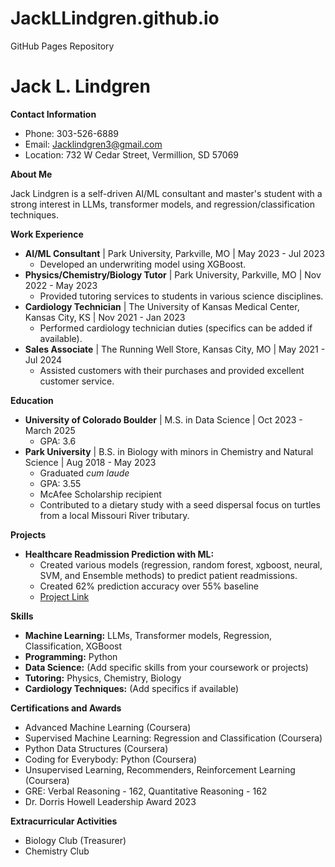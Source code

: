 # JackLLindgren.github.io
GitHub Pages Repository

# Jack L. Lindgren

**Contact Information**

* Phone: 303-526-6889
* Email: Jacklindgren3@gmail.com
* Location: 732 W Cedar Street, Vermillion, SD 57069

**About Me**

Jack Lindgren is a self-driven AI/ML consultant and master's student with a strong interest in LLMs, transformer models, and regression/classification techniques.

**Work Experience**

* **AI/ML Consultant** | Park University, Parkville, MO | May 2023 - Jul 2023
    * Developed an underwriting model using XGBoost. 
* **Physics/Chemistry/Biology Tutor** | Park University, Parkville, MO | Nov 2022 - May 2023
    * Provided tutoring services to students in various science disciplines.
* **Cardiology Technician** | The University of Kansas Medical Center, Kansas City, KS | Nov 2021 - Jan 2023
    * Performed cardiology technician duties (specifics can be added if available).
* **Sales Associate** | The Running Well Store, Kansas City, MO | May 2021 - Jul 2024
    * Assisted customers with their purchases and provided excellent customer service.

**Education**

* **University of Colorado Boulder** | M.S. in Data Science | Oct 2023 - March 2025
    * GPA: 3.6
* **Park University** | B.S. in Biology with minors in Chemistry and Natural Science | Aug 2018 - May 2023
    * Graduated *cum laude*
    * GPA: 3.55
    * McAfee Scholarship recipient
    * Contributed to a dietary study with a seed dispersal focus on turtles from a local Missouri River tributary.
      
**Projects**

* **Healthcare Readmission Prediction with ML:** 
    * Created various models (regression, random forest, xgboost, neural, SVM, and Ensemble methods) to predict patient readmissions.
    * Created 62% prediction accuracy over 55% baseline
       <li class="masthead__menu-item">
          <a href="https://github.com/JackLLindgren/JackLLindgren.github.io/blob/main/Projects/Readmissions_Project.ipynb">Project Link</a>
        </li>

**Skills**

* **Machine Learning:**  LLMs, Transformer models, Regression, Classification, XGBoost
* **Programming:** Python
* **Data Science:**  (Add specific skills from your coursework or projects)
* **Tutoring:** Physics, Chemistry, Biology
* **Cardiology Techniques:** (Add specifics if available) 

**Certifications and Awards**

* Advanced Machine Learning (Coursera)
* Supervised Machine Learning: Regression and Classification (Coursera)
* Python Data Structures (Coursera)
* Coding for Everybody: Python (Coursera)
* Unsupervised Learning, Recommenders, Reinforcement Learning (Coursera)
* GRE: Verbal Reasoning - 162, Quantitative Reasoning - 162
* Dr. Dorris Howell Leadership Award 2023

**Extracurricular Activities**

* Biology Club (Treasurer)
* Chemistry Club

